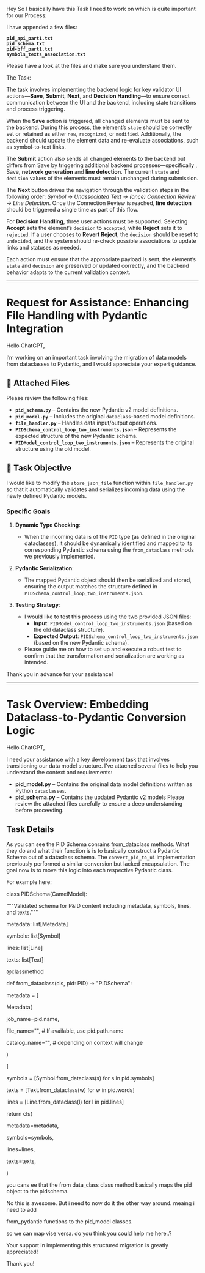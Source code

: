 Hey So I basically have this Task I need to work on which is quite important for our Process:

I have appended a few files: 

**`pid_api_part1.txt`**  
**`pid_schema.txt`**  
**`pid-bff_part1.txt`**  
**`symbols_texts_association.txt`**

Please have a look at the files and make sure you understand them.

The Task:

The task involves implementing the backend logic for key validator UI actions—**Save**, **Submit**, **Next**, and **Decision Handling**—to ensure correct communication between the UI and the backend, including state transitions and process triggering.

When the **Save** action is triggered, all changed elements must be sent to the backend. During this process, the element’s `state` should be correctly set or retained as either `new`, `recognized`, or `modified`. Additionally, the backend should update the element data and re-evaluate associations, such as symbol-to-text links.

The **Submit** action also sends all changed elements to the backend but differs from Save by triggering additional backend processes—specifically 
, Save, **network generation** and **line detection**. The current `state` and `decision` values of the elements must remain unchanged during submission.

The **Next** button drives the navigation through the validation steps in the following order: _Symbol → Unassociated Text → (once) Connection Review → Line Detection_. Once the Connection Review is reached, **line detection** should be triggered a single time as part of this flow.

For **Decision Handling**, three user actions must be supported. Selecting **Accept** sets the element’s `decision` to `accepted`, while **Reject** sets it to `rejected`. If a user chooses to **Revert Reject**, the `decision` should be reset to `undecided`, and the system should re-check possible associations to update links and statuses as needed.

Each action must ensure that the appropriate payload is sent, the element’s `state` and `decision` are preserved or updated correctly, and the backend behavior adapts to the current validation context.

---
# Request for Assistance: Enhancing File Handling with Pydantic Integration

Hello ChatGPT,

I’m working on an important task involving the migration of data models from dataclasses to Pydantic, and I would appreciate your expert guidance.

## 📎 Attached Files

Please review the following files:

- **`pid_schema.py`** – Contains the new Pydantic v2 model definitions.
- **`pid_model.py`** – Includes the original `dataclass`-based model definitions.
- **`file_handler.py`** – Handles data input/output operations.
- **`PIDSchema_control_loop_two_instruments.json`** – Represents the expected structure of the new Pydantic schema.
- **`PIDModel_control_loop_two_instruments.json`** – Represents the original structure using the old model.

## 🧩 Task Objective

I would like to modify the `store_json_file` function within `file_handler.py` so that it automatically validates and serializes incoming data using the newly defined Pydantic models.

### Specific Goals

1. **Dynamic Type Checking**:
   - When the incoming data is of the `PID` type (as defined in the original dataclasses), it should be dynamically identified and mapped to its corresponding Pydantic schema using the `from_dataclass` methods we previously implemented.

2. **Pydantic Serialization**:
   - The mapped Pydantic object should then be serialized and stored, ensuring the output matches the structure defined in `PIDSchema_control_loop_two_instruments.json`.

3. **Testing Strategy**:
   - I would like to test this process using the two provided JSON files:
     - **Input**: `PIDModel_control_loop_two_instruments.json` (based on the old dataclass structure).
     - **Expected Output**: `PIDSchema_control_loop_two_instruments.json` (based on the new Pydantic schema).
   - Please guide me on how to set up and execute a robust test to confirm that the transformation and serialization are working as intended.

Thank you in advance for your assistance!

---
# Task Overview: Embedding Dataclass-to-Pydantic Conversion Logic

Hello ChatGPT,

I need your assistance with a key development task that involves transitioning our data model structure. I’ve attached several files to help you understand the context and requirements:


- **pid_model.py** – Contains the original data model definitions written as Python `dataclasses`.
- **pid_schema.py** – Contains the updated Pydantic v2 models
Please review the attached files carefully to ensure a deep understanding before proceeding. 
## Task Details

As you can see the PID Schema conrains from_dataclass methods. What they do and what their function is is to basically construct a Pydantic Schema out of a dataclass schema. 
The `convert_pid_to_ui` implementation previously performed a similar conversion but lacked encapsulation. The goal now is to move this logic into each respective Pydantic class.

For example here:   

class PIDSchema(CamelModel):

"""Validated schema for P&ID content including metadata, symbols, lines, and texts."""

metadata: list[Metadata]

symbols: list[Symbol]

lines: list[Line]

texts: list[Text]

@classmethod

def from_dataclass(cls, pid: PID) -> "PIDSchema":

metadata = [

Metadata(

job_name=pid.name,

file_name="", # If available, use pid.path.name

catalog_name="", # depending on context will change

)

]

symbols = [Symbol.from_dataclass(s) for s in pid.symbols]

texts = [Text.from_dataclass(w) for w in pid.words]

lines = [Line.from_dataclass(l) for l in pid.lines]

return cls(

metadata=metadata,

symbols=symbols,

lines=lines,

texts=texts,

)

you cans ee that the from data_class class method basically maps the pid object to the pidschema. 

No this is awesome. But i need to now do it the other way around. meaing i need to add 

from_pydantic functions to the pid_model classes. 

so we can map vise versa. do you think you could help me here..? 

Your support in implementing this structured migration is greatly appreciated!

Thank you!